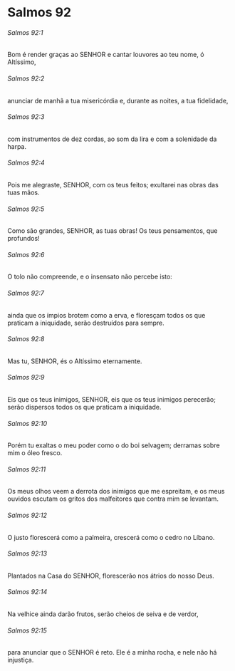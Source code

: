 # Salmos 92

###### Salmos 92:1

Bom é render graças ao SENHOR e cantar louvores ao teu nome, ó Altíssimo,

###### Salmos 92:2

anunciar de manhã a tua misericórdia e, durante as noites, a tua fidelidade,

###### Salmos 92:3

com instrumentos de dez cordas, ao som da lira e com a solenidade da harpa.

###### Salmos 92:4

Pois me alegraste, SENHOR, com os teus feitos; exultarei nas obras das tuas mãos.

###### Salmos 92:5

Como são grandes, SENHOR, as tuas obras! Os teus pensamentos, que profundos!

###### Salmos 92:6

O tolo não compreende, e o insensato não percebe isto:

###### Salmos 92:7

ainda que os ímpios brotem como a erva, e floresçam todos os que praticam a iniquidade, serão destruídos para sempre.

###### Salmos 92:8

Mas tu, SENHOR, és o Altíssimo eternamente.

###### Salmos 92:9

Eis que os teus inimigos, SENHOR, eis que os teus inimigos perecerão; serão dispersos todos os que praticam a iniquidade.

###### Salmos 92:10

Porém tu exaltas o meu poder como o do boi selvagem; derramas sobre mim o óleo fresco.

###### Salmos 92:11

Os meus olhos veem a derrota dos inimigos que me espreitam, e os meus ouvidos escutam os gritos dos malfeitores que contra mim se levantam.

###### Salmos 92:12

O justo florescerá como a palmeira, crescerá como o cedro no Líbano.

###### Salmos 92:13

Plantados na Casa do SENHOR, florescerão nos átrios do nosso Deus.

###### Salmos 92:14

Na velhice ainda darão frutos, serão cheios de seiva e de verdor,

###### Salmos 92:15

para anunciar que o SENHOR é reto. Ele é a minha rocha, e nele não há injustiça.

